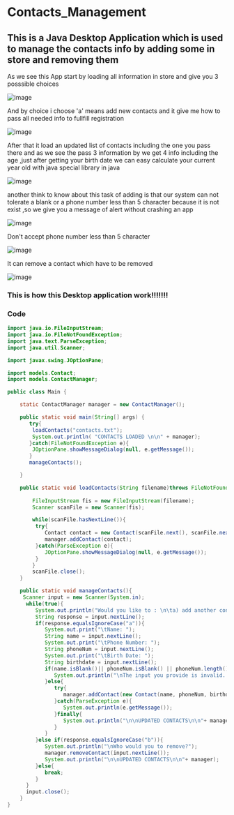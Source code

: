# Contacts_Management
## This is a Java Desktop Application which is used to manage the contacts info by adding some  in store and removing them

As we see this App start by loading all information in store and give you 3 posssible choices 

![image](https://user-images.githubusercontent.com/103323625/193466342-c39e3746-aa04-4636-b4a7-1192ef5959d6.png)

And by choice i choose 'a' means add new contacts and it give me how to pass all needed info to fullfill registration

![image](https://user-images.githubusercontent.com/103323625/193466399-1c6c7dd1-3c74-4ab5-88aa-45a2ca9cdb00.png)

After that it load an updated list of contacts including the one you pass there and as we see the pass 3 information by we
get 4 info including the age ,just after getting your birth date we can easy calculate  your current year old with java special library in java 

![image](https://user-images.githubusercontent.com/103323625/193466503-bb51b69f-97de-4f9c-b839-6cb1eb37f54a.png)

another think to know about this task of adding is that our system can not tolerate a blank or 
 a phone number less than 5 character because it is not exist ,so we give you a message of alert without crashing an app
 
 ![image](https://user-images.githubusercontent.com/103323625/193466683-c9a42450-5e9f-4bc4-abfe-002d0de237ab.png)

Don't accept phone number less than 5 character

 ![image](https://user-images.githubusercontent.com/103323625/193466755-ce4558f3-269c-49e9-9789-3f5a447566c0.png)

It can remove a contact which have to be removed 

![image](https://user-images.githubusercontent.com/103323625/193466821-bffc3f71-4923-4182-a753-77241a149763.png)

### This is how this Desktop application work!!!!!!!


### Code

```java
import java.io.FileInputStream;
import java.io.FileNotFoundException;
import java.text.ParseException;
import java.util.Scanner;

import javax.swing.JOptionPane;

import models.Contact;
import models.ContactManager;

public class Main {

    static ContactManager manager = new ContactManager();

    public static void main(String[] args) {
       try{
        loadContacts("contacts.txt");
        System.out.println( "CONTACTS LOADED \n\n" + manager);
       }catch(FileNotFoundException e){
        JOptionPane.showMessageDialog(null, e.getMessage());
       }
       manageContacts();

    }

    public static void loadContacts(String filename)throws FileNotFoundException {
        
        FileInputStream fis = new FileInputStream(filename);
        Scanner scanFile = new Scanner(fis);

        while(scanFile.hasNextLine()){
         try{   
            Contact contact = new Contact(scanFile.next(), scanFile.next(), scanFile.next());
            manager.addContact(contact);
         }catch(ParseException e){
            JOptionPane.showMessageDialog(null, e.getMessage());
         }
        }
        scanFile.close();
    }

    public static void manageContacts(){
     Scanner input = new Scanner(System.in);
      while(true){
         System.out.println("Would you like to : \n\ta) add another contact\n\tb) remove a contact \n\tc) exit");
         String response = input.nextLine();
         if(response.equalsIgnoreCase("a")){
            System.out.print("\tName: ");
            String name = input.nextLine();
            System.out.print("\tPhone Number: ");
            String phoneNum = input.nextLine();
            System.out.print("\tBirth Date: ");
            String birthdate = input.nextLine();
            if(name.isBlank()|| phoneNum.isBlank() || phoneNum.length() < 5){
               System.out.println("\nThe input you provide is invalid. Registration Failed!!");
            }else{
               try{
                  manager.addContact(new Contact(name, phoneNum, birthdate));
               }catch(ParseException e){
                  System.out.println(e.getMessage());
               }finally{
                  System.out.println("\n\nUPDATED CONTACTS\n\n"+ manager);
               }
            }
         }else if(response.equalsIgnoreCase("b")){
            System.out.println("\nWho would you to remove?");
            manager.removeContact(input.nextLine());
            System.out.println("\n\nUPDATED CONTACTS\n\n"+ manager);
         }else{
            break;
         }
      }
      input.close();
    }
}


```
